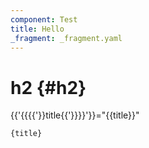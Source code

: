 ```yaml
---
component: Test
title: Hello
_fragment: _fragment.yaml
---
```


# h2 {#h2}

{{'{{{{'}}title{{'}}}}'}}="{{title}}"

```
{title}
```
